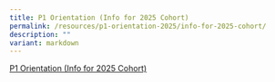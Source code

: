 ```yaml
---
title: P1 Orientation (Info for 2025 Cohort)
permalink: /resources/p1-orientation-2025/info-for-2025-cohort/
description: ""
variant: markdown
---
```

<a href="/files/For%20Parents/2025_P1_Orientation_Handbook.pdf" target="_blank">P1 Orientation (Info for 2025 Cohort)</a>